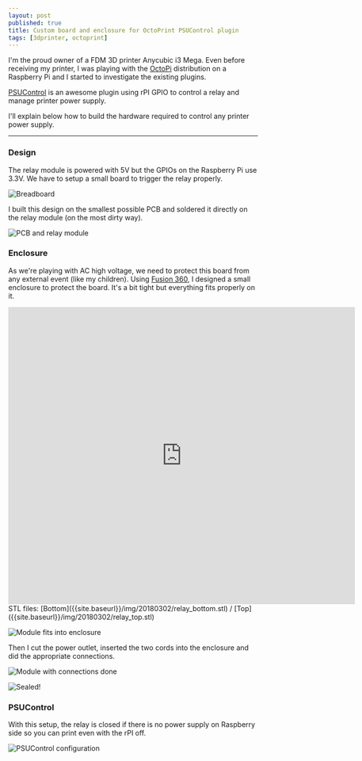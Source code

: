 ```yaml
---
layout: post
published: true
title: Custom board and enclosure for OctoPrint PSUControl plugin
tags: [3dprinter, octoprint]
---
```


I'm the proud owner of a FDM 3D printer Anycubic i3 Mega. Even before receiving my printer,
I was playing with the [OctoPi](https://octoprint.org/download/) distribution on a
Raspberry Pi and I started to investigate the existing plugins.

[PSUControl](https://plugins.octoprint.org/plugins/psucontrol/) is an awesome plugin using rPI GPIO
to control a relay and manage printer power supply.

I'll explain below how to build the hardware required to control any printer power supply.

------------------------------------------------------------------------------------------

### Design

The relay module is powered with 5V but the GPIOs on the Raspberry Pi use 3.3V. We have to setup
a small board to trigger the relay properly.

![Breadboard]({{site.baseurl}}/img/20180302/psucontrol_bb_thumb.jpg)

I built this design on the smallest possible PCB and soldered it directly on the relay module (on the most dirty way).

![PCB and relay module]({{site.baseurl}}/img/20180302/20180301_084419752_iOS_DxO_thumb.jpg)

### Enclosure

As we're playing with AC high voltage, we need to protect this board from any external event (like my children).
Using [Fusion 360](https://www.autodesk.com/products/fusion-360/overview), I designed a small enclosure
to protect the board. It's a bit tight but everything fits properly on it.

<iframe src="https://myhub.autodesk360.com/ue2aedb11/shares/public/SHabee1QT1a327cf2b7abdb08b9862ceddaf?mode=embed" width="700" height="600" allowfullscreen="true" webkitallowfullscreen="true" mozallowfullscreen="true"  frameborder="0"></iframe>
STL files: [Bottom]({{site.baseurl}}/img/20180302/relay_bottom.stl) / [Top]({{site.baseurl}}/img/20180302/relay_top.stl)

![Module fits into enclosure]({{site.baseurl}}/img/20180302/20180301_084735805_iOS_DxO_thumb.jpg)


Then I cut the power outlet, inserted the two cords into the enclosure and did the
appropriate connections.

![Module with connections done]({{site.baseurl}}/img/20180302/20180301_091810924_iOS_DxO_thumb.jpg)

![Sealed!]({{site.baseurl}}/img/20180302/20180301_091907124_iOS_DxO_thumb.jpg)

### PSUControl

With this setup, the relay is closed if there is no power supply
on Raspberry side so you can print even with the rPI off.

![PSUControl configuration]({{site.baseurl}}/img/20180302/chrome_2018-03-02_14-01-08_thumb.jpg)
